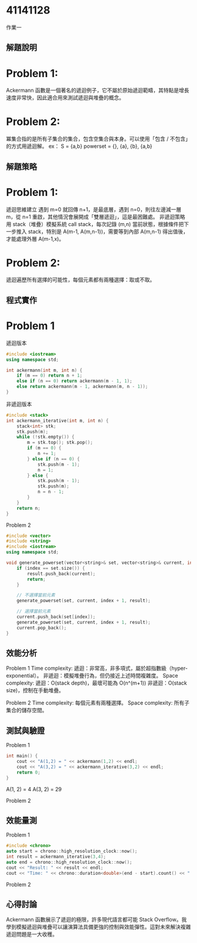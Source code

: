 # 41141128

作業一
## 解題說明
# Problem 1:
Ackermann 函數是一個著名的遞迴例子，它不屬於原始遞迴範疇，其特點是增長速度非常快，因此適合用來測試遞迴與堆疊的概念。
# Problem 2:
冪集合指的是所有子集合的集合，包含空集合與本身。可以使用「包含 / 不包含」的方式用遞迴解。
ex：
S = {a,b}
powerset = {}, {a}, {b}, {a,b}

## 解題策略
# Problem 1:
遞迴思維建立
遇到 m=0 就回傳 n+1，是最底層，遇到 n=0，則往左邊減一層 m，從 n=1 重啟，其他情況會展開成「雙層遞迴」，這是最困難處。
非遞迴策略
用 stack（堆疊）模擬系統 call stack，每次記錄 (m,n) 當前狀態，根據條件把下一步推入 stack，特別是 A(m-1, A(m,n-1))，需要等到內部 A(m,n-1) 得出值後，才能處理外層 A(m-1,x)。
# Problem 2:
遞迴遍歷所有選擇的可能性，每個元素都有兩種選擇：取或不取。

## 程式實作
# Problem 1
遞迴版本
```cpp
#include <iostream>
using namespace std;

int ackermann(int m, int n) {
    if (m == 0) return n + 1;
    else if (n == 0) return ackermann(m - 1, 1);
    else return ackermann(m - 1, ackermann(m, n - 1));
}
```
非遞迴版本
```cpp
#include <stack>
int ackermann_iterative(int m, int n) {
    stack<int> stk;
    stk.push(m);
    while (!stk.empty()) {
        m = stk.top(); stk.pop();
        if (m == 0) {
            n += 1;
        } else if (n == 0) {
            stk.push(m - 1);
            n = 1;
        } else {
            stk.push(m - 1);
            stk.push(m);
            n = n - 1;
        }
    }
    return n;
}
```
Problem 2
```cpp
#include <vector>
#include <string>
#include <iostream>
using namespace std;

void generate_powerset(vector<string>& set, vector<string>& current, int index, vector<vector<string>>& result) {
    if (index == set.size()) {
        result.push_back(current);
        return;
    }

    // 不選擇當前元素
    generate_powerset(set, current, index + 1, result);

    // 選擇當前元素
    current.push_back(set[index]);
    generate_powerset(set, current, index + 1, result);
    current.pop_back();
}
```

## 效能分析
Problem 1
Time complexity:
遞迴：非常高，非多項式，屬於超指數級（hyper-exponential）。
非遞迴：模擬堆疊行為，但仍接近上述時間複雜度。
Space complexity:
遞迴：O(stack depth)，最壞可能為 O(n^(m+1))
非遞迴：O(stack size)，控制在手動堆疊。

Problem 2
Time complexity: 每個元素有兩種選擇。
Space complexity: 所有子集合的儲存空間。


## 測試與驗證
Problem 1
```cpp
int main() {
    cout << "A(1,2) = " << ackermann(1,2) << endl;
    cout << "A(3,2) = " << ackermann_iterative(3,2) << endl;
    return 0;
}
```

A(1, 2) = 4
A(3, 2) = 29

Problem 2

## 效能量測
Problem 1

```cpp
#include <chrono>
auto start = chrono::high_resolution_clock::now();
int result = ackermann_iterative(3,4);
auto end = chrono::high_resolution_clock::now();
cout << "Result: " << result << endl;
cout << "Time: " << chrono::duration<double>(end - start).count() << " sec" << endl;
```
Problem 2

## 心得討論
Ackermann 函數展示了遞迴的極限，許多現代語言都可能 Stack Overflow。我學到模擬遞迴與堆疊可以讓演算法具備更強的控制與效能彈性。這對未來解決複雜遞迴問題是一大收穫。























